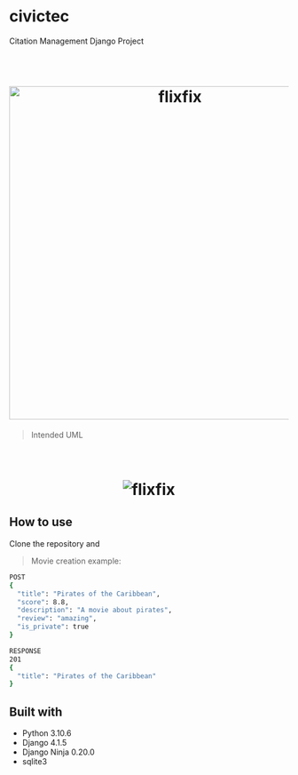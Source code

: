 # civictec
Citation Management Django Project
<h1 align="center">
  <br>
  <img src="https://www.criminalandduilawofgeorgia.com/wp-content/uploads/sites/83/primary-images/465-464.jpg" alt="flixfix" width="600">
  <br>
</h1>

> Intended UML

<h1 align="center">
  <br>
  <img src="https://i.imgur.com/MQRbcBj.png" alt="flixfix">
  <br>
</h1>

## How to use

Clone the repository and

> Movie creation example:

```bash
POST
{
  "title": "Pirates of the Caribbean",
  "score": 8.8,
  "description": "A movie about pirates",
  "review": "amazing",
  "is_private": true
}

RESPONSE
201
{
  "title": "Pirates of the Caribbean"
}
```

## Built with

* Python 3.10.6
* Django 4.1.5
* Django Ninja 0.20.0
* sqlite3